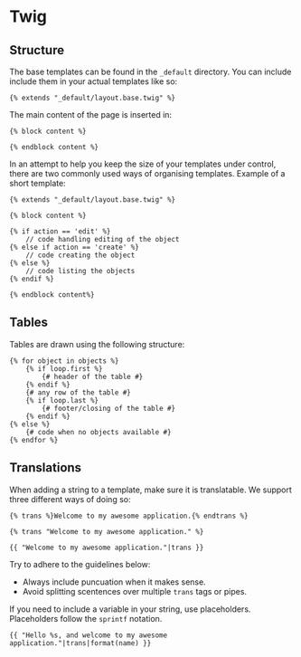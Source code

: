 # Twig

## Structure

The base templates can be found in the `_default` directory. You can include
include them in your actual templates like so:

	{% extends "_default/layout.base.twig" %}

The main content of the page is inserted in:

	{% block content %}

	{% endblock content %}

In an attempt to help you keep the size of your templates under control, there
are two commonly used ways of organising templates. Example of a short template:

	{% extends "_default/layout.base.twig" %}

	{% block content %}

	{% if action == 'edit' %}
		// code handling editing of the object
	{% else if action == 'create' %}
		// code creating the object
	{% else %}
		// code listing the objects
	{% endif %}

	{% endblock content%}

## Tables

Tables are drawn using the following structure:

	{% for object in objects %}
		{% if loop.first %}
			{# header of the table #}
		{% endif %}
		{# any row of the table #}
		{% if loop.last %}
			{# footer/closing of the table #}
		{% endif %}
	{% else %}
		{# code when no objects available #}
	{% endfor %}

## Translations

When adding a string to a template, make sure it is translatable. We support
three different ways of doing so:

    {% trans %}Welcome to my awesome application.{% endtrans %}

    {% trans "Welcome to my awesome application." %}

    {{ "Welcome to my awesome application."|trans }}

Try to adhere to the guidelines below:

* Always include puncuation when it makes sense.
* Avoid splitting scentences over multiple `trans` tags or pipes.

If you need to include a variable in your string, use placeholders. Placeholders
follow the `sprintf` notation.

    {{ "Hello %s, and welcome to my awesome application."|trans|format(name) }}
